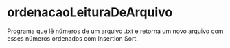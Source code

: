 # ordenacaoLeituraDeArquivo

Programa que lê números de um arquivo .txt e retorna um novo arquivo com esses números ordenados com Insertion Sort.